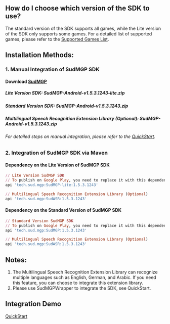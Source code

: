 ## How do I choose which version of the SDK to use? 
The standard version of the SDK supports all games, while the Lite version of the SDK only supports some games. For a detailed list of supported games, please refer to the [Supported Games List](https://docs.sud.tech/zh-CN/app/Client/StartUp.html). 
 
## Installation Methods: 
### 1. Manual Integration of SudMGP SDK 
#### Download [SudMGP](https://github.com/SudTechnology/sud-mgp-android/releases) 
##### Lite Version SDK: SudMGP-Android-v1.5.3.1243-lite.zip 
##### Standard Version SDK: SudMGP-Android-v1.5.3.1243.zip 
##### Multilingual Speech Recognition Extension Library (Optional): SudMGP-Android-v1.5.3.1243.zip 
###### For detailed steps on manual integration, please refer to the [QuickStart](https://github.com/SudTechnology/hello-sud-plus-android/blob/master/project/QuickStart/README.md). 
### 2. Integration of SudMGP SDK via Maven 
#### Dependency on the Lite Version of SudMGP SDK
```ruby
// Lite Version SudMGP SDK
// To publish on Google Play, you need to replace it with this dependency：api 'tech.sud.mgp:SudMGP-lite-static:1.5.3.1243'
api 'tech.sud.mgp:SudMGP-lite:1.5.3.1243'

// Multilingual Speech Recognition Extension Library (Optional)
api 'tech.sud.mgp:SudASR:1.5.3.1243'
```

#### Dependency on the Standard Version of SudMGP SDK
```ruby
// Standard Version SudMGP SDK
// To publish on Google Play, you need to replace it with this dependency：api 'tech.sud.mgp:SudMGP-static:1.5.3.1243'
api 'tech.sud.mgp:SudMGP:1.5.3.1243'

// Multilingual Speech Recognition Extension Library (Optional)
api 'tech.sud.mgp:SudASR:1.5.3.1243'
```

## Notes:   
1. The Multilingual Speech Recognition Extension Library can recognize multiple languages such as English, German, and Arabic. If you need this feature, you can choose to integrate this extension library.   
2. Please use SudMGPWrapper to integrate the SDK, see QuickStart. 
 
## Integration Demo 
[QuickStart](https://github.com/SudTechnology/hello-sud-plus-android/blob/master/project/QuickStart/README.md)
